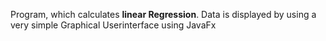Program, which calculates **linear Regression**. Data is displayed by using a very simple Graphical Userinterface using JavaFx 
